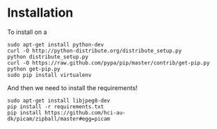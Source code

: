 Installation
============

To install on a 

    sudo apt-get install python-dev
    curl -O http://python-distribute.org/distribute_setup.py
    python distribute_setup.py
    curl -O https://raw.github.com/pypa/pip/master/contrib/get-pip.py
    python get-pip.py
    sudo pip install virtualenv

And then we need to install the requirements!

    sudo apt-get install libjpeg8-dev
    pip install -r requirements.txt
    pip install https://github.com/hci-au-dk/picam/zipball/master#egg=picam

